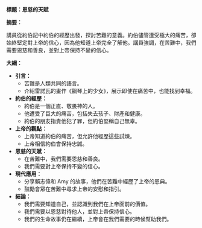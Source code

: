 **標題：恩慈的天賦**

**摘要：**

講員從約伯記中約伯的經歷出發，探討苦難的意義。約伯儘管遭受極大的痛苦，卻始終堅定對上帝的信心，因為他知道上帝完全了解他。講員強調，在苦難中，我們需要恩慈和善良，並對上帝保持不變的信心。

**大綱：**

* **引言：**
    * 苦難是人類共同的語言。
    * 介紹雷諾瓦的畫作《鋼琴上的少女》，展示即使在痛苦中，也能找到幸福。
* **約伯的經歷：**
    * 約伯是一個正直、敬畏神的人。
    * 他遭受了巨大的痛苦，包括失去孩子、財產和健康。
    * 約伯的朋友指責他犯了罪，但約伯堅稱自己無辜。
* **上帝的觀點：**
    * 上帝知道約伯的痛苦，但允許他經歷這些試煉。
    * 上帝相信約伯會保持忠誠。
* **恩慈的天賦：**
    * 在苦難中，我們需要恩慈和善良。
    * 我們需要對上帝保持不變的信心。
* **現代應用：**
    * 分享賴志偉和 Amy 的故事，他們在苦難中經歷了上帝的恩典。
    * 鼓勵會眾在苦難中尋求上帝的安慰和指引。
* **結論：**
    * 我們需要知道自己，並認識到我們在上帝面前的價值。
    * 我們需要以恩慈對待他人，並對上帝保持信心。
    * 我們的生命故事仍在繼續，上帝會在我們需要的時候幫助我們。